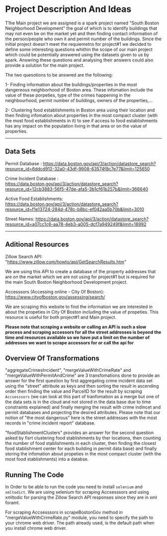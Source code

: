 # Project Description And Ideas 

T1he Main project we are assigned is a spark project named "South Boston Neighborhood Development" the goal of which is to identify buildings that may not even be on the market yet and then finding contact information of the person/people who own it and permit number of the buildings. Since the initial project doesn't meet the requiemetns for project#1 we decided to define some interesting questions whithin the scope of our main project which could be potentially answered using the datasets given to us by spark. Answring these questions and analysing their answers could also provide a solution for the main project. 

The two quesotions to be answred are the following:

1- Finding information about the buildings/properties in the most dangereous neighborhood of Boston area. These infomation include the value of these porpeties, type of the crimes happening in the neighbourhood, permit number of buildings, owners of the properties,...

2- Clustering food establishments in Boston area using their location and then finding infomation about properties in the most compact cluster (with the most food establishments in it) to see if access to food establishments has any impact on the population living in that area or on the value of properties.

---
Data Sets
---

Permit Database : https://data.boston.gov/api/3/action/datastore_search?resource_id=6ddcd912-32a0-43df-9908-63574f8c7e77&limit=125650

Crime Incident Database : https://data.boston.gov/api/3/action/datastore_search?resource_id=12cb3883-56f5-47de-afa5-3b1cf61b257b&limit=366640

Active Food Establishments: https://data.boston.gov/api/3/action/datastore_search?resource_id=f1e13724-284d-478c-b8bc-ef042aa5b70b&limit=3010

Street Names: https://data.boston.gov/api/3/action/datastore_search?resource_id=a07cc1c6-aa78-4eb3-a005-dcf7a949249f&limit=18992

---
Aditional Resources
---

Zillow Search API: "https://www.zillow.com/howto/api/GetSearchResults.htm"

We are using this API to create a database of the property addresses that are on the market which we are not using for project#1 but is required for the main South Boston Neighborhood Development project. 

Accesssors (Accessing online - City Of Boston): https://www.cityofboston.gov/assessing/search/ 

We are scraping this website to find the information we are interested in about the propeties in City Of Boston including the value of propeties. This resource is useful for both project#1 and Main project.

**Please note that scraping a website or calling an API is such a slow process and scraping accessors for all the street addresses is beyond the time and resources available so we have put a limit on the number of addresses we want to scrape accessors for or call the api for**

## Overview Of Transformations 

"aggregateCrimesIncident", "mergeValueWithCrimeRate" and "mergeValueWithPermitAndCrime" are 3 transfomations done to provide an answer for the first question by first aggregating crime incident data set using the "street" attribute as keys and then sorting the result in ascending order then finding the value and ParcelID for the result by scraping `Accsesssors` (we can look at this part of tranfomation as a merge but one of the data sets is in the cloud and not stored in the data base due to time constraints explained) and finally merging the result with crime indincet and permit databases and projecting the desired attributes. Please note that our notion of "the most dangerous" here is the street addresses with the most records in "crime incident report" database.

"foodStablishmentClusters" provides an answer for the second question asked by fisrt clustering food stablishments by ther locations, then counting the number of food stablishments in each cluster, then finding the closest food stablishment center for each building in permit data base) and finally storing the infomation about propeties in the most compact cluster (with the most food stablishments) into a databse.


## Running The Code

In Order to be able to run the code you need to install `selenium` and `xmltodict`. We are using selenium for scraping Accsesssors and using xmltodic for parsing the Zillow Search API responses since they are in xml foramt.

For scraping Accsesssors in scrapeBostonGov method in "mergeValueWithCrimeRate.py" module, you need to specify the path to your chrome web driver. The path already used, is the default path when you install chrome web driver. 
